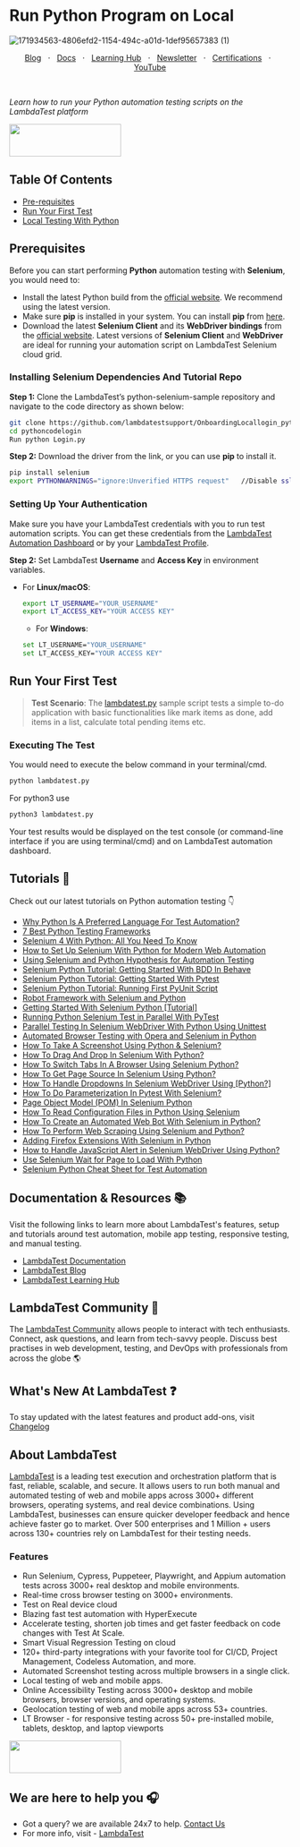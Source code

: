 # Run Python Program on Local

![171934563-4806efd2-1154-494c-a01d-1def95657383 (1)](https://user-images.githubusercontent.com/70570645/172273386-fa9606ac-3e63-4b2e-8978-3142add3e038.png)


<p align="center">
  <a href="https://www.lambdatest.com/blog/?utm_source=github&utm_medium=repo&utm_campaign=python-selenium-sample" target="_bank">Blog</a>
  &nbsp; &#8901; &nbsp;
  <a href="https://www.lambdatest.com/support/docs/?utm_source=github&utm_medium=repo&utm_campaign=python-selenium-sample" target="_bank">Docs</a>
  &nbsp; &#8901; &nbsp;
  <a href="https://www.lambdatest.com/learning-hub/?utm_source=github&utm_medium=repo&utm_campaign=python-selenium-sample" target="_bank">Learning Hub</a>
  &nbsp; &#8901; &nbsp;
  <a href="https://www.lambdatest.com/newsletter/?utm_source=github&utm_medium=repo&utm_campaign=python-selenium-sample" target="_bank">Newsletter</a>
  &nbsp; &#8901; &nbsp;
  <a href="https://www.lambdatest.com/certifications/?utm_source=github&utm_medium=repo&utm_campaign=python-selenium-sample" target="_bank">Certifications</a>
  &nbsp; &#8901; &nbsp;
  <a href="https://www.youtube.com/c/LambdaTest" target="_bank">YouTube</a>
</p>
&emsp;
&emsp;
&emsp;

*Learn how to run your Python automation testing scripts on the LambdaTest platform*

[<img height="58" width="200" src="https://user-images.githubusercontent.com/70570645/171866795-52c11b49-0728-4229-b073-4b704209ddde.png">](https://accounts.lambdatest.com/register)


## Table Of Contents

* [Pre-requisites](#pre-requisites)
* [Run Your First Test](#run-your-first-test)
* [Local Testing With Python](#testing-locally-hosted-or-privately-hosted-projects)

## Prerequisites

Before you can start performing **Python** automation testing with **Selenium**, you would need to:

* Install the latest Python build from the [official website](https://www.python.org/downloads/). We recommend using the latest version.
* Make sure **pip** is installed in your system. You can install **pip** from [here](https://pip.pypa.io/en/stable/installation/).
* Download the latest **Selenium Client** and its **WebDriver bindings** from the [official website](https://www.selenium.dev/downloads/). Latest versions of **Selenium Client** and **WebDriver** are ideal for running your automation script on LambdaTest Selenium cloud grid.

### Installing Selenium Dependencies And Tutorial Repo

**Step 1:** Clone the LambdaTest’s python-selenium-sample repository and navigate to the code directory as shown below:

```bash
git clone https://github.com/lambdatestsupport/OnboardingLocallogin_python.git
cd pythoncodelogin
Run python Login.py
```

**Step 2:** Download the driver from the link, or you can use **pip** to install it.
```bash
pip install selenium
export PYTHONWARNINGS="ignore:Unverified HTTPS request"   //Disable ssl warning
```

### Setting Up Your Authentication

Make sure you have your LambdaTest credentials with you to run test automation scripts. You can get these credentials from the [LambdaTest Automation Dashboard](https://automation.lambdatest.com/build/?utm_source=github&utm_medium=repo&utm_campaign=python-selenium-sample) or by your [LambdaTest Profile](https://accounts.lambdatest.com/login/?utm_source=github&utm_medium=repo&utm_campaign=python-selenium-sample).

**Step 2:** Set LambdaTest **Username** and **Access Key** in environment variables.

* For **Linux/macOS**:
  
  ```bash
  export LT_USERNAME="YOUR_USERNAME" 
  export LT_ACCESS_KEY="YOUR ACCESS KEY"
  ```
  * For **Windows**:
  ```bash
  set LT_USERNAME="YOUR_USERNAME" 
  set LT_ACCESS_KEY="YOUR ACCESS KEY"
  ```

## Run Your First Test

>**Test Scenario**: The [lambdatest.py](https://github.com/LambdaTest/python-selenium-sample/blob/master/lambdatest.py) sample script tests a simple to-do application with basic functionalities like mark items as done, add items in a list, calculate total pending items etc.



### Executing The Test
You would need to execute the below command in your terminal/cmd.

```bash
python lambdatest.py
```
For python3 use
```bash
python3 lambdatest.py
```

Your test results would be displayed on the test console (or command-line interface if you are using terminal/cmd) and on LambdaTest automation dashboard. 

## Tutorials 📙

Check out our latest tutorials on Python automation testing 👇

* [Why Python Is A Preferred Language For Test Automation?](https://www.lambdatest.com/blog/python-automation-testing/?utm_source=github&utm_medium=repo&utm_campaign=python-selenium-sample)
* [7 Best Python Testing Frameworks](https://www.lambdatest.com/blog/top-python-frameworks-in-2020-for-selenium-test-automation/?utm_source=github&utm_medium=repo&utm_campaign=python-selenium-sample)
* [Selenium 4 With Python: All You Need To Know](https://www.lambdatest.com/blog/selenium-with-python/?utm_source=github&utm_medium=repo&utm_campaign=python-selenium-sample)
* [How to Set Up Selenium With Python for Modern Web Automation](https://www.lambdatest.com/blog/selenium-webdriver-with-python/?utm_source=github&utm_medium=repo&utm_campaign=python-selenium-sample)
* [Using Selenium and Python Hypothesis for Automation Testing](https://www.lambdatest.com/blog/using-selenium-and-python-hypothesis-for-automation-testing/?utm_source=github&utm_medium=repo&utm_campaign=python-selenium-sample)
* [Selenium Python Tutorial: Getting Started With BDD In Behave](https://www.lambdatest.com/blog/selenium-python-behave-tutorial-bdd/?utm_source=github&utm_medium=repo&utm_campaign=python-selenium-sample)
* [Selenium Python Tutorial: Getting Started With Pytest](https://www.lambdatest.com/blog/selenium-python-pytest-testing-tutorial/?utm_source=github&utm_medium=repo&utm_campaign=python-selenium-sample)
* [Selenium Python Tutorial: Running First PyUnit Script](https://www.lambdatest.com/blog/using-pyunit-for-testing-a-selenium-python-test-suite/?utm_source=github&utm_medium=repo&utm_campaign=python-selenium-sample)
* [Robot Framework with Selenium and Python](https://www.lambdatest.com/blog/robot-framework-tutorial/?utm_source=github&utm_medium=repo&utm_campaign=python-selenium-sample)
* [Getting Started With Selenium Python [Tutorial]](https://www.lambdatest.com/blog/robot-framework-tutorial/?utm_source=github&utm_medium=repo&utm_campaign=python-selenium-sample)
* [Running Python Selenium Test in Parallel With PyTest](https://www.lambdatest.com/blog/robot-framework-tutorial/?utm_source=github&utm_medium=repo&utm_campaign=python-selenium-sample)
* [Parallel Testing In Selenium WebDriver With Python Using Unittest](https://www.lambdatest.com/blog/robot-framework-tutorial/?utm_source=github&utm_medium=repo&utm_campaign=python-selenium-sample)
* [Automated Browser Testing with Opera and Selenium in Python](https://www.lambdatest.com/blog/automated-browser-testing-with-opera-and-selenium-in-python/?utm_source=github&utm_medium=repo&utm_campaign=python-selenium-sample)
* [How To Take A Screenshot Using Python & Selenium?](https://www.lambdatest.com/blog/python-selenium-screenshots/?utm_source=github&utm_medium=repo&utm_campaign=python-selenium-sample)
* [How To Drag And Drop In Selenium With Python?](https://www.lambdatest.com/blog/drag-and-drop-in-selenium-python/?utm_source=github&utm_medium=repo&utm_campaign=python-selenium-sample)
* [How To Switch Tabs In A Browser Using Selenium Python?](https://www.lambdatest.com/blog/python-selenium-switch-tabs/?utm_source=github&utm_medium=repo&utm_campaign=python-selenium-sample)
* [How To Get Page Source In Selenium Using Python?](https://www.lambdatest.com/blog/how-to-get-page-source-in-selenium-webdriver/?utm_source=github&utm_medium=repo&utm_campaign=python-selenium-sample)
* [How To Handle Dropdowns In Selenium WebDriver Using [Python?]](https://www.lambdatest.com/blog/handling-dropdown-in-selenium-webdriver-python/?utm_source=github&utm_medium=repo&utm_campaign=python-selenium-sample)
* [How To Do Parameterization In Pytest With Selenium?](https://www.lambdatest.com/blog/parameterization-in-pytest-with-selenium/?utm_source=github&utm_medium=repo&utm_campaign=python-selenium-sample)
* [Page Object Model (POM) In Selenium Python](https://www.lambdatest.com/blog/page-object-model-in-selenium-python/?utm_source=github&utm_medium=repo&utm_campaign=python-selenium-sample)
* [How To Read Configuration Files in Python Using Selenium](https://www.lambdatest.com/blog/how-to-read-configuration-files-in-python-using-selenium/?utm_source=github&utm_medium=repo&utm_campaign=python-selenium-sample)
* [How To Create an Automated Web Bot With Selenium in Python?](https://www.lambdatest.com/blog/automated-web-bot-with-selenium-python/?utm_source=github&utm_medium=repo&utm_campaign=python-selenium-sample)
* [How To Perform Web Scraping Using Selenium and Python?](https://www.lambdatest.com/blog/web-scraping-using-selenium-and-python/?utm_source=github&utm_medium=repo&utm_campaign=python-selenium-sample)
* [Adding Firefox Extensions With Selenium in Python](https://www.lambdatest.com/blog/adding-firefox-extensions-with-selenium-in-python/?utm_source=github&utm_medium=repo&utm_campaign=python-selenium-sample)
* [How to Handle JavaScript Alert in Selenium WebDriver Using Python?](https://www.lambdatest.com/blog/how-to-handle-javascript-alert-in-selenium-webdriver/?utm_source=github&utm_medium=repo&utm_campaign=python-selenium-sample)
* [Use Selenium Wait for Page to Load With Python](https://www.lambdatest.com/blog/selenium-wait-for-page-to-load/?utm_source=github&utm_medium=repo&utm_campaign=python-selenium-sample)
* [Selenium Python Cheat Sheet for Test Automation](https://www.lambdatest.com/blog/selenium-python-cheat-sheet/?utm_source=github&utm_medium=repo&utm_campaign=python-selenium-sample)


## Documentation & Resources :books:

      
Visit the following links to learn more about LambdaTest's features, setup and tutorials around test automation, mobile app testing, responsive testing, and manual testing.

* [LambdaTest Documentation](https://www.lambdatest.com/support/docs/?utm_source=github&utm_medium=repo&utm_campaign=python-selenium-sample)
* [LambdaTest Blog](https://www.lambdatest.com/blog/?utm_source=github&utm_medium=repo&utm_campaign=python-selenium-sample)
* [LambdaTest Learning Hub](https://www.lambdatest.com/learning-hub/?utm_source=github&utm_medium=repo&utm_campaign=python-selenium-sample)    

## LambdaTest Community :busts_in_silhouette:

The [LambdaTest Community](https://community.lambdatest.com/?utm_source=github&utm_medium=repo&utm_campaign=python-selenium-sample) allows people to interact with tech enthusiasts. Connect, ask questions, and learn from tech-savvy people. Discuss best practises in web development, testing, and DevOps with professionals from across the globe 🌎

## What's New At LambdaTest ❓

To stay updated with the latest features and product add-ons, visit [Changelog](https://changelog.lambdatest.com/) 
      
## About LambdaTest

[LambdaTest](https://www.lambdatest.com/?utm_source=github&utm_medium=repo&utm_campaign=python-selenium-sample) is a leading test execution and orchestration platform that is fast, reliable, scalable, and secure. It allows users to run both manual and automated testing of web and mobile apps across 3000+ different browsers, operating systems, and real device combinations. Using LambdaTest, businesses can ensure quicker developer feedback and hence achieve faster go to market. Over 500 enterprises and 1 Million + users across 130+ countries rely on LambdaTest for their testing needs.    

### Features

* Run Selenium, Cypress, Puppeteer, Playwright, and Appium automation tests across 3000+ real desktop and mobile environments.
* Real-time cross browser testing on 3000+ environments.
* Test on Real device cloud
* Blazing fast test automation with HyperExecute
* Accelerate testing, shorten job times and get faster feedback on code changes with Test At Scale.
* Smart Visual Regression Testing on cloud
* 120+ third-party integrations with your favorite tool for CI/CD, Project Management, Codeless Automation, and more.
* Automated Screenshot testing across multiple browsers in a single click.
* Local testing of web and mobile apps.
* Online Accessibility Testing across 3000+ desktop and mobile browsers, browser versions, and operating systems.
* Geolocation testing of web and mobile apps across 53+ countries.
* LT Browser - for responsive testing across 50+ pre-installed mobile, tablets, desktop, and laptop viewports

    
[<img height="58" width="200" src="https://user-images.githubusercontent.com/70570645/171866795-52c11b49-0728-4229-b073-4b704209ddde.png">](https://accounts.lambdatest.com/register)


      
## We are here to help you :headphones:

* Got a query? we are available 24x7 to help. [Contact Us](support@lambdatest.com/?utm_source=github&utm_medium=repo&utm_campaign=python-selenium-sample)
* For more info, visit - [LambdaTest](https://www.lambdatest.com/?utm_source=github&utm_medium=repo&utm_campaign=python-selenium-sample)

